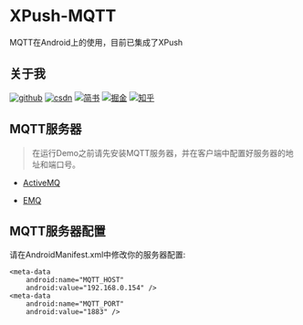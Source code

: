 # XPush-MQTT

MQTT在Android上的使用，目前已集成了XPush

## 关于我

[![github](https://img.shields.io/badge/GitHub-xuexiangjys-blue.svg)](https://github.com/xuexiangjys)   [![csdn](https://img.shields.io/badge/CSDN-xuexiangjys-green.svg)](http://blog.csdn.net/xuexiangjys)   [![简书](https://img.shields.io/badge/简书-xuexiangjys-red.svg)](https://www.jianshu.com/u/6bf605575337)   [![掘金](https://img.shields.io/badge/掘金-xuexiangjys-brightgreen.svg)](https://juejin.im/user/598feef55188257d592e56ed)   [![知乎](https://img.shields.io/badge/知乎-xuexiangjys-violet.svg)](https://www.zhihu.com/people/xuexiangjys) 

## MQTT服务器

> 在运行Demo之前请先安装MQTT服务器，并在客户端中配置好服务器的地址和端口号。

* [ActiveMQ](http://activemq.apache.org/)

* [EMQ](https://www.emqx.io/)

## MQTT服务器配置

请在AndroidManifest.xml中修改你的服务器配置:

```
<meta-data
    android:name="MQTT_HOST"
    android:value="192.168.0.154" />
<meta-data
    android:name="MQTT_PORT"
    android:value="1883" />
```

